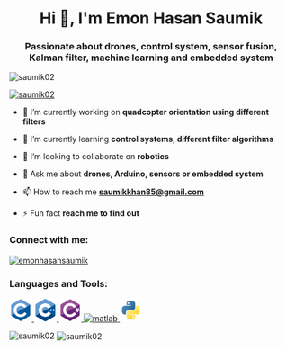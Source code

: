 <h1 align="center">Hi 👋, I'm Emon Hasan Saumik</h1>
<h3 align="center">Passionate about drones, control system, sensor fusion, Kalman filter, machine learning and embedded system</h3>

<p align="left"> <img src="https://komarev.com/ghpvc/?username=saumik02&label=Profile%20views&color=0e75b6&style=flat" alt="saumik02" /> </p>

<p align="left"> <a href="https://github.com/ryo-ma/github-profile-trophy"><img src="https://github-profile-trophy.vercel.app/?username=saumik02" alt="saumik02" /></a> </p>

- 🔭 I’m currently working on **quadcopter orientation using different filters**

- 🌱 I’m currently learning **control systems, different filter algorithms**

- 👯 I’m looking to collaborate on **robotics**

- 💬 Ask me about **drones, Arduino, sensors or embedded system**

- 📫 How to reach me **saumikkhan85@gmail.com**

- ⚡ Fun fact **reach me to find out**

<h3 align="left">Connect with me:</h3>
<p align="left">
<a href="https://linkedin.com/in/emonhasansaumik" target="blank"><img align="center" src="https://raw.githubusercontent.com/rahuldkjain/github-profile-readme-generator/master/src/images/icons/Social/linked-in-alt.svg" alt="emonhasansaumik" height="30" width="40" /></a>
</p>

<h3 align="left">Languages and Tools:</h3>
<p align="left"> <a href="https://www.cprogramming.com/" target="_blank" rel="noreferrer"> <img src="https://raw.githubusercontent.com/devicons/devicon/master/icons/c/c-original.svg" alt="c" width="40" height="40"/> </a> <a href="https://www.w3schools.com/cpp/" target="_blank" rel="noreferrer"> <img src="https://raw.githubusercontent.com/devicons/devicon/master/icons/cplusplus/cplusplus-original.svg" alt="cplusplus" width="40" height="40"/> </a> <a href="https://www.w3schools.com/cs/" target="_blank" rel="noreferrer"> <img src="https://raw.githubusercontent.com/devicons/devicon/master/icons/csharp/csharp-original.svg" alt="csharp" width="40" height="40"/> </a> <a href="https://www.mathworks.com/" target="_blank" rel="noreferrer"> <img src="https://upload.wikimedia.org/wikipedia/commons/2/21/Matlab_Logo.png" alt="matlab" width="40" height="40"/> </a> <a href="https://www.python.org" target="_blank" rel="noreferrer"> <img src="https://raw.githubusercontent.com/devicons/devicon/master/icons/python/python-original.svg" alt="python" width="40" height="40"/> </a> </p>

<p><img align="left" src="https://github-readme-stats.vercel.app/api/top-langs?username=saumik02&show_icons=true&locale=en&layout=compact" alt="saumik02" /></p>

<p>&nbsp;<img align="center" src="https://github-readme-stats.vercel.app/api?username=saumik02&show_icons=true&locale=en" alt="saumik02" /></p>
